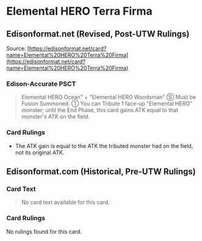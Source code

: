 # Elemental HERO Terra Firma

## Edisonformat.net (Revised, Post-UTW Rulings)

Source: [https://edisonformat.net/card?name=Elemental%20HERO%20Terra%20Firma](https://edisonformat.net/card?name=Elemental%20HERO%20Terra%20Firma)

### Edison-Accurate PSCT

> Elemental HERO Ocean" + "Elemental HERO Woodsman"
> Ⓢ Must be Fusion Summoned.
> ① You can Tribute 1 face-up "Elemental HERO" monster; until the End Phase, this card gains ATK equal to that monster's ATK on the field.

### Card Rulings

*   The ATK gain is equal to the ATK the tributed monster had on the field, not its original ATK.


## Edisonformat.com (Historical, Pre-UTW Rulings)

### Card Text

> No card text available for this card.

### Card Rulings

No rulings found for this card.


